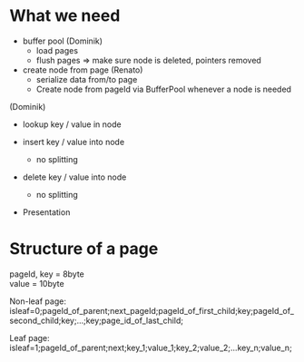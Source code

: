 # What we need
- buffer pool (Dominik)
  - load pages
  - flush pages => make sure node is deleted, pointers removed
- create node from page (Renato)
  - serialize data from/to page
  - Create node from pageId via BufferPool whenever a node is needed

(Dominik)
- lookup key / value in node
- insert key / value into node
  - no splitting
- delete key / value into node
  - no splitting

- Presentation




# Structure of a page  

pageId, key = 8byte  
value = 10byte  

Non-leaf page:  
isleaf=0;pageId_of_parent;next_pageId;pageId_of_first_child;key;pageId_of_second_child;key;...;key;page_id_of_last_child;

Leaf page:
isleaf=1;pageId_of_parent;next;key_1;value_1;key_2;value_2;...key_n;value_n;
